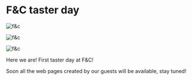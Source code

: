 # F&C taster day


![f&c](https://pbs.twimg.com/media/B4K1FxEIgAAI9m3.jpg:large)

![f&c](https://pbs.twimg.com/media/B4LItzrIYAApM1t.jpg:large)

![f&c](https://pbs.twimg.com/media/B4LJl08IYAA0XDG.jpg:large)


Here we are! First taster day at F&C!

Soon all the web pages created by our guests will be available, stay tuned!